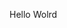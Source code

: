 Hello Wolrd































































































































































































































































































































































































































































































































































































































































































































































































































































































































































































































































































































































































































































































































































































































































































































































































































































































































































































































































































































































































































































































































































































































































































































































































































































































































































































































































































































































































































































































































































































































































































































































































































































































































































































































































































































































































































































































































































































































































































































































































































































































































































































































































































































































































































































































































































































































































































































































































































































































































































































































































































































































































































































































































































































































































































































































